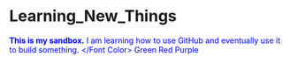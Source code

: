 # Learning_New_Things
<Font color = Blue><B>This is my sandbox.</b>
I am learning how to use GitHub and eventually use it to build something. </Font Color>
Green
Red
Purple
